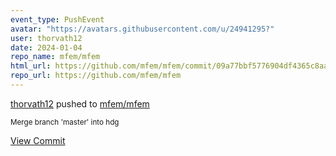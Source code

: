 ```yaml
---
event_type: PushEvent
avatar: "https://avatars.githubusercontent.com/u/24941295?"
user: thorvath12
date: 2024-01-04
repo_name: mfem/mfem
html_url: https://github.com/mfem/mfem/commit/09a77bbf5776904df4365c8aa8a2bde68bfa9cfd
repo_url: https://github.com/mfem/mfem
---
```


<a href='https://github.com/thorvath12' target='_blank'>thorvath12</a> pushed to <a href='https://github.com/mfem/mfem' target='_blank'>mfem/mfem</a>

<small>Merge branch 'master' into hdg</small>

<a href='https://github.com/mfem/mfem/commit/09a77bbf5776904df4365c8aa8a2bde68bfa9cfd' target='_blank'>View Commit</a>